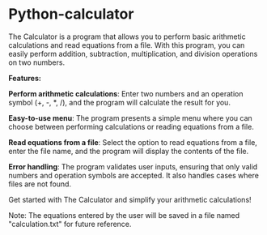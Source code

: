 # Python-calculator
The Calculator is a program that allows you to perform basic arithmetic calculations and read equations from a file. With this program, you can easily perform addition, subtraction, multiplication, and division operations on two numbers.

**Features:**

**Perform arithmetic calculations**: Enter two numbers and an operation symbol (+, -, *, /), and the program will calculate the result for you.

**Easy-to-use menu**: The program presents a simple menu where you can choose between performing calculations or reading equations from a file.

**Read equations from a file**: Select the option to read equations from a file, enter the file name, and the program will display the contents of the file.

**Error handling**: The program validates user inputs, ensuring that only valid numbers and operation symbols are accepted. It also handles cases where files are not found.

Get started with The Calculator and simplify your arithmetic calculations!

Note: The equations entered by the user will be saved in a file named "calculation.txt" for future reference.
